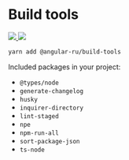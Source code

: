 # Build tools

<p>
  <a href="https://badge.fury.io/js/%40angular-ru%2Fbuild-tools">
    <img src="https://badge.fury.io/js/%40angular-ru%2Fbuild-tools.svg" />
  </a>
  <a href="https://npm-stat.com/charts.html?package=%40angular-ru%2Fbuild-tools&from=2019-09-01">
    <img src="https://img.shields.io/npm/dw/@angular-ru/build-tools" />
  </a>
</p>

```bash
yarn add @angular-ru/build-tools
```

Included packages in your project:

-   `@types/node`
-   `generate-changelog`
-   `husky`
-   `inquirer-directory`
-   `lint-staged`
-   `npe`
-   `npm-run-all`
-   `sort-package-json`
-   `ts-node`
